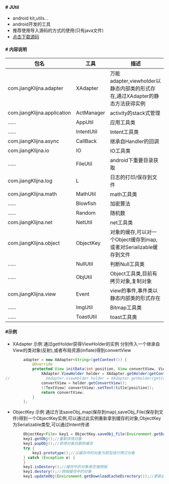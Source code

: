 
#### # JUtil

- android kit,utils...
- android开发的工具
- 推荐使用导入源码的方式的使用(只有java文件)
- [点击下载源码](https://raw.githubusercontent.com/JiangKlijna/JUtil/master/library.tar.gz)

#### # 内容说明

包名|工具|描述
----|----|----
com.jiangKlijna.adapter|XAdapter|万能adapter,viewholder以静态内部类的形式存在,通过XAdapter的静态方法获得实例
com.jiangKlijna.application|ActManager|activity的stack式管理
......|AppUtil|应用工具类
......|IntentUtil|Intent工具类
com.jiangKlijna.async|CallBack|继承自Handler的回调
com.jiangKlijna.io|IO|IO工具类
......|FileUtil|android下重要目录获取
com.jiangKlijna.log|L|日志的打印/保存到文件
com.jiangKlijna.math|MathUtil|math工具类
......|Blowfish|加密算法
......|Random|随机数
com.jiangKlijna.net|NetUtil|net工具类
com.jiangKlijna.object|ObjectKey|对象的缓存,可以对一个Object缓存到map,或者对Serializable缓存到文件
......|NullUtil|判断Null工具类
......|ObjUtil|Object工具类,目前有拷贝对象,复制对象
com.jiangKlijna.view|Event|view的事件,事件类以静态内部类的形式存在
......|ImgUtil|Bitmap工具类
......|ToastUtil|toast工具类

#### #示例
 - XAdapter 示例
通过getHolder获得ViewHolder的实例
分别传入一个继承自View的类对象(反射),或者布局资源(inflate)得到convertView
```java
        adapter = new XAdapter<String>(getContext()) {
            @Override
            protected View initData(int position, View convertView, ViewGroup parent) {
                XAdapter.ViewHolder holder = XAdapter.getHolder(getContext(), convertView, TextView.class, position);
//                XAdapter.ViewHolder holder = XAdapter.getHolder(getContext(), convertView, parent, R.layout.text_item, position);
                convertView = holder.getConvertView();
                ((TextView) convertView).setText(title[position]);
                return convertView;
            }
        };
```
- ObjectKey 示例
    通过方法saveObj_map(保存到map),saveObj_File(保存到文件)得到一个ObjectKey实例,可以通过此实例重新拿到缓存的对象,ObjectKey为Serializable类型,可以通过Intent传递
```java
        ObjectKey<File> key1 = ObjectKey.saveObj_file(Environment.getDataDirectory());
        key1.getObj();//重新获得对象
        key1.popObj();//获得对象后删除缓存
        try {
            key1.prototype();//以缓存中的对象为原型进行拷贝对象
        } catch (Exception e) {
        }
        key1.isDestory();//缓存中的对象是否被销毁
        key1.destory();//销毁缓存中的对象
        key1.updateObj(Environment.getDownloadCacheDirectory());//更新此key所缓存的对象
```


  [1]: https://raw.githubusercontent.com/JiangKlijna/JUtil/master/library.tar.gz